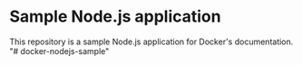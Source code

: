 # Sample Node.js application

This repository is a sample Node.js application for Docker's documentation.
"# docker-nodejs-sample" 
